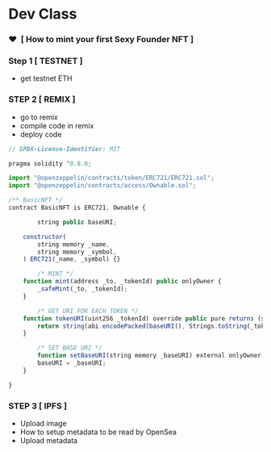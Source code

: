 # Dev Class

### ❤️  [ How to mint your first Sexy Founder NFT ]

### Step 1 [ TESTNET ]

- get testnet ETH

### STEP 2 [ REMIX ]

- go to remix
- compile code in remix
- deploy code

```jsx
// SPDX-License-Identifier: MIT

pragma solidity ^0.8.0;

import "@openzeppelin/contracts/token/ERC721/ERC721.sol";
import "@openzeppelin/contracts/access/Ownable.sol";

/** BasicNFT */
contract BasicNFT is ERC721, Ownable {

		string public baseURI;

    constructor(
        string memory _name,
        string memory _symbol,
    ) ERC721(_name, _symbol) {}

		/* MINT */
    function mint(address _to, _tokenId) public onlyOwner {
        _safeMint(_to, _tokenId);
    }

		/* GET URI FOR EACH TOKEN */
    function tokenURI(uint256 _tokenId) override public pure returns (string memory) {
        return string(abi.encodePacked(baseURI(), Strings.toString(_tokenId)));
    }

		/* SET BASE URI */
		function setBaseURI(string memory _baseURI) external onlyOwner {
        baseURI = _baseURI;
    }

}
```

### STEP 3 [ IPFS ]

- Upload image
- How to setup metadata to be read by OpenSea
- Upload metadata
